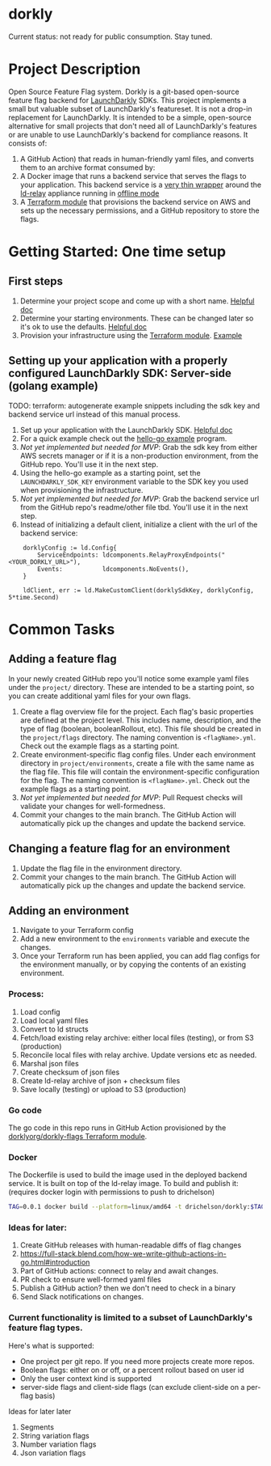 # dorkly
Current status: not ready for public consumption. Stay tuned.

# Project Description
Open Source Feature Flag system.
Dorkly is a git-based open-source feature flag backend for [LaunchDarkly](https://launchdarkly.com/features/feature-flags/) SDKs.
This project implements a small but valuable subset of LaunchDarkly's featureset. It is not a drop-in replacement for LaunchDarkly. 
It is intended to be a simple, open-source alternative for small projects that don't need all of LaunchDarkly's features or are unable to use LaunchDarkly's backend for compliance reasons.
It consists of:
1. A GitHub Action) that reads in human-friendly yaml files, and converts them to an archive format consumed by:
2. A Docker image that runs a backend service that serves the flags to your application. This backend service is a [very thin wrapper](docker/Dockerfile) around the [ld-relay](https://docs.launchdarkly.com/sdk/relay-proxy) appliance running in [offline mode](https://docs.launchdarkly.com/sdk/relay-proxy/offline)
3. A [Terraform module](https://registry.terraform.io/modules/dorklyorg/dorkly-flags/aws/latest) that provisions the backend service on AWS and sets up the necessary permissions, and a GitHub repository to store the flags.

# Getting Started: One time setup
## First steps
1. Determine your project scope and come up with a short name. [Helpful doc](https://docs.launchdarkly.com/home/getting-started/vocabulary#project)
2. Determine your starting environments. These can be changed later so it's ok to use the defaults. [Helpful doc](https://docs.launchdarkly.com/home/getting-started/vocabulary#environment)
3. Provision your infrastructure using the [Terraform module](https://registry.terraform.io/modules/dorklyorg/dorkly-flags/aws/latest). [Example](https://github.com/dorklyorg/terraform-aws-dorkly-flags/blob/main/examples/main/main.tf)

## Setting up your application with a properly configured LaunchDarkly SDK: Server-side (golang example)
TODO: terraform: autogenerate example snippets including the sdk key and backend service url instead of this manual process.
1. Set up your application with the LaunchDarkly SDK. [Helpful doc](https://docs.launchdarkly.com/sdk/server-side)
2. For a quick example check out the [hello-go example](https://github.com/launchdarkly/hello-go/blob/main/main.go#L35) program.
3. *Not yet implemented but needed for MVP*: Grab the sdk key from either AWS secrets manager or if it is a non-production environment, from the GitHub repo. You'll use it in the next step.
4. Using the hello-go example as a starting point, set the `LAUNCHDARKLY_SDK_KEY` environment variable to the SDK key you used when provisioning the infrastructure.
5. *Not yet implemented but needed for MVP*: Grab the backend service url from the GitHub repo's readme/other file tbd. You'll use it in the next step.
6. Instead of initializing a default client, initialize a client with the url of the backend service:
```golang
	dorklyConfig := ld.Config{
		ServiceEndpoints: ldcomponents.RelayProxyEndpoints("<YOUR_DORKLY_URL>"),
		Events:           ldcomponents.NoEvents(),
	}

	ldClient, err := ld.MakeCustomClient(dorklySdkKey, dorklyConfig, 5*time.Second)
```

# Common Tasks
## Adding a feature flag
In your newly created GitHub repo you'll notice some example yaml files under the `project/` directory. These are intended to be a starting point, so you can create additional yaml files for your own flags.
1. Create a flag overview file for the project. Each flag's basic properties are defined at the project level. This includes name, description, and the type of flag (boolean, booleanRollout, etc). This file should be created in the `project/flags` directory. The naming convention is `<flagName>.yml`. Check out the example flags as a starting point.
2. Create environment-specific flag config files. Under each environment directory in `project/environments`, create a file with the same name as the flag file. This file will contain the environment-specific configuration for the flag. The naming convention is `<flagName>.yml`. Check out the example flags as a starting point.
3. *Not yet implemented but needed for MVP*: Pull Request checks will validate your changes for well-formedness.
4. Commit your changes to the main branch. The GitHub Action will automatically pick up the changes and update the backend service.

## Changing a feature flag for an environment
1. Update the flag file in the environment directory.
2. Commit your changes to the main branch. The GitHub Action will automatically pick up the changes and update the backend service.

## Adding an environment
1. Navigate to your Terraform config
2. Add a new environment to the `environments` variable and execute the changes.
3. Once your Terraform run has been applied, you can add flag configs for the environment manually, or by copying the contents of an existing environment.

### Process:
1. Load config
2. Load local yaml files
3. Convert to ld structs
4. Fetch/load existing relay archive: either local files (testing), or from S3 (production)
5. Reconcile local files with relay archive. Update versions etc as needed.
6. Marshal json files
7. Create checksum of json files
8. Create ld-relay archive of json + checksum files
9. Save locally (testing) or upload to S3 (production)


### Go code
The go code in this repo runs in GitHub Action provisioned by the [dorklyorg/dorkly-flags Terraform module](https://registry.terraform.io/modules/dorklyorg/dorkly-flags/aws/latest).

### Docker
The Dockerfile is used to build the image used in the deployed backend service. It is built on top of the ld-relay image.
To build and publish it: (requires docker login with permissions to push to drichelson)
```bash
TAG=0.0.1 docker build --platform=linux/amd64 -t drichelson/dorkly:$TAG ./docker/ && docker push drichelson/dorkly:$TAG
```

### Ideas for later:
1. Create GitHub releases with human-readable diffs of flag changes
2. https://full-stack.blend.com/how-we-write-github-actions-in-go.html#introduction
2. Part of GitHub actions: connect to relay and await changes.
3. PR check to ensure well-formed yaml files
4. Publish a GitHub action? then we don't need to check in a binary
5. Send Slack notifications on changes.


### Current functionality is limited to a subset of LaunchDarkly's feature flag types.
Here's what is supported:
- One project per git repo. If you need more projects create more repos.
- Boolean flags: either on or off, or a percent rollout based on user id
- Only the user context kind is supported
- server-side flags and client-side flags (can exclude client-side on a per-flag basis)

Ideas for later later
1. Segments
2. String variation flags
3. Number variation flags
4. Json variation flags

